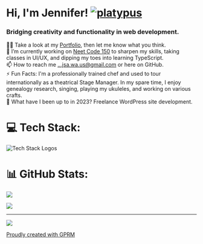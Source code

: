 # Hi, I'm Jennifer! [![platypus](https://github.com/jsalexan/react-portfolio/assets/110498167/d6dd9cfe-20e8-425a-8d8b-546bc42b1b69)](https://portfolio-jah.herokuapp.com/)

### Bridging creativity and functionality in web development.<br>
👨‍💻 Take a look at my [Portfolio](https://portfolio-jah.herokuapp.com/), then let me know what you think.<br>🌱 I’m currently working on [Neet Code 150](https://neetcode.io/practice)  to sharpen my skills, taking classes in UI/UX, and dipping my toes into learning TypeScript.<br>📫 How to reach me ...jsa.wa.us@gmail.com or here on GitHub.<br>⚡ Fun Facts: I'm a professionally trained chef and used to tour internationally as a theatrical Stage Manager. In my spare time, I enjoy genealogy research, singing, playing my ukuleles, and working on various crafts.<br>
📰 What have I been up to in 2023? Freelance WordPress site development.

# 💻 Tech Stack:
![Tech Stack Logos](https://github.com/jsalexan/muppafones/assets/110498167/6103838c-95e5-42dc-a163-6127b4663ebc)
# 📊 GitHub Stats:
![](https://github-readme-stats-git-masterrstaa-rickstaa.vercel.app/api?username=jsalexan&hide_border=true&border_radius=5&theme=gotham&locale=en&show_icons=true)

![](https://github-readme-streak-stats.herokuapp.com/?user=jsalexan&theme=gotham)<br/>

---
[![](https://visitcount.itsvg.in/api?id=jsalexan&icon=0&color=3)](https://visitcount.itsvg.in)


 [Proudly created with GPRM](https://gprm.itsvg.in)
